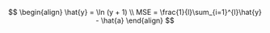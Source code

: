 
$$
\begin{align}
\hat{y} = \ln (y + 1) \\
MSE = \frac{1}{l}\sum_{i=1}^{l}\hat{y} - \hat{a}
\end{align}
$$